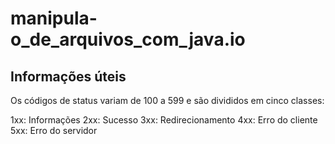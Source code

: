 # manipula-o_de_arquivos_com_java.io

## Informações úteis

Os códigos de status variam de 100 a 599 e são divididos em cinco classes:

1xx: Informações
2xx: Sucesso
3xx: Redirecionamento
4xx: Erro do cliente
5xx: Erro do servidor
